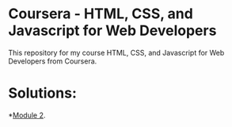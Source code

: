 # Coursera - HTML, CSS, and Javascript for Web Developers
This repository for my course HTML, CSS, and Javascript for Web Developers from Coursera.
# Solutions:
*[Module 2](https://marvinpatangan.github.io/coursera-html-css-and-javascript-for-web-developers/module-2/).
